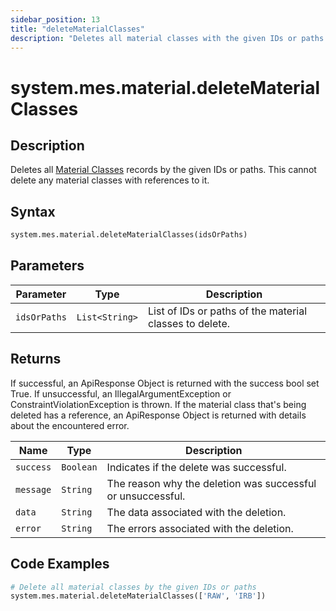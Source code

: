 ```yaml
---
sidebar_position: 13
title: "deleteMaterialClasses"
description: "Deletes all material classes with the given IDs or paths."
---
```


# system.mes.material.deleteMaterialClasses

## Description

Deletes all [Material Classes](../../data-model/material-model/material-class) records by the given IDs or paths.
This cannot delete any material classes with references to it.

## Syntax

```python
system.mes.material.deleteMaterialClasses(idsOrPaths)
```

## Parameters

| Parameter    | Type           | Description                                             |
| ------------ | -------------- | ------------------------------------------------------- |
| `idsOrPaths` | `List<String>` | List of IDs or paths of the material classes to delete. |

## Returns

If successful, an ApiResponse Object is returned with the success bool set True. If unsuccessful, an IllegalArgumentException or ConstraintViolationException is thrown.
If the material class that's being deleted has a reference, an ApiResponse Object is returned with details about the encountered error.

| Name      | Type      | Description                                                 |
| --------- | --------- | ----------------------------------------------------------- |
| `success` | `Boolean` | Indicates if the delete was successful.                     |
| `message` | `String`  | The reason why the deletion was successful or unsuccessful. |
| `data`    | `String`  | The data associated with the deletion.                      |
| `error`   | `String`  | The errors associated with the deletion.                    |

## Code Examples

```python
# Delete all material classes by the given IDs or paths
system.mes.material.deleteMaterialClasses(['RAW', 'IRB'])
```
